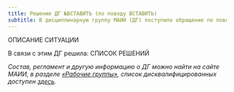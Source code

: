 ```yaml
---
title: Решение ДГ №ВСТАВИТЬ (по поводу ВСТАВИТЬ)
subtitle: В дисциплинарную группу МАИИ (ДГ) поступило обращение по поводу ВСТАВИТЬ.
---
```


ОПИСАНИЕ СИТУАЦИИ

В связи с этим ДГ решила:
СПИСОК РЕШЕНИЙ

*Состав, регламент и другую информацию о ДГ можно найти на сайте МАИИ, в разделе [«Рабочие группы»](https://www.maii.li/p/who#dg), список дисквалифицированных доступен [здесь](https://www.maii.li/p/disqual).*